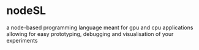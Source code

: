 # nodeSL
a node-based programming language meant for gpu and cpu applications allowing for easy prototyping, debugging and visualisation of your experiments
